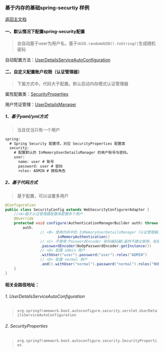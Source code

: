 ### 	基于内存的基础spring-securtiy 样例 
 [返回主文档](../README.md)
#### 一、默认情况下配置spring-security配置
> 会自动基于user为用户名，基于`UUID.randomUUID().toString()`生成随机 密码


自动配置方法：[UserDetailsServiceAutoConfiguration](#UserDetailsServiceAutoConfiguration)



#### 二、自定义配置账户权限（认证管理器）
> 下属方式中，代码大于配置。默认启动内存模式认证管理器

属性配置类：[SecurityProperties](#SecurityProperties)

用户凭证管理：[UserDetailsManager](../README.md#UserDetailsManager)



##### 1、基于yaml/yml方式
> 当且仅当只有一个用户
````xml
spring:
  # Spring Security 配置项，对应 SecurityProperties 配置类
  security:
    # 配置默认的 InMemoryUserDetailsManager 的用户账号与密码。
    user:
      name: user # 账号
      password: user # 密码
      roles: ADMIN # 拥有角色

````



##### 2、基于代码方式
> 基于配置，可以设置多用户

````java
@Configuration
public class SecurityConfig extends WebSecurityConfigurerAdapter {
    //<A>基于认证管理器配置来配置多个用户
    @Override
    protected void configure(AuthenticationManagerBuilder auth) throws Exception {
        auth.
                // <B> 使用内存中的 InMemoryUserDetailsManager（认证管理器）
                        inMemoryAuthentication()
                // <C> 不使用 PasswordEncoder 密码编码器(虽然不建议使用，但是并没有在下个版本中计划删除，不慌）
                .passwordEncoder(NoOpPasswordEncoder.getInstance())
                // <D> 配置 admin 用户
                .withUser("user").password("user").roles("ADMIN")
                // <D> 配置 normal 用户
                .and().withUser("normal").password("normal").roles("NORMAL");
    }
}

````



#### 相关全路径地址：

###### <span id="UserDetailsServiceAutoConfiguration">1. UserDetailsServiceAutoConfiguration</span>
>`org.springframework.boot.autoconfigure.security.servlet.UserDetailsServiceAutoConfiguration`


###### <span id="UserDetailsServiceAutoConfiguration">2. SecurityProperties</span>
>`org.springframework.boot.autoconfigure.security.SecurityProperties`

